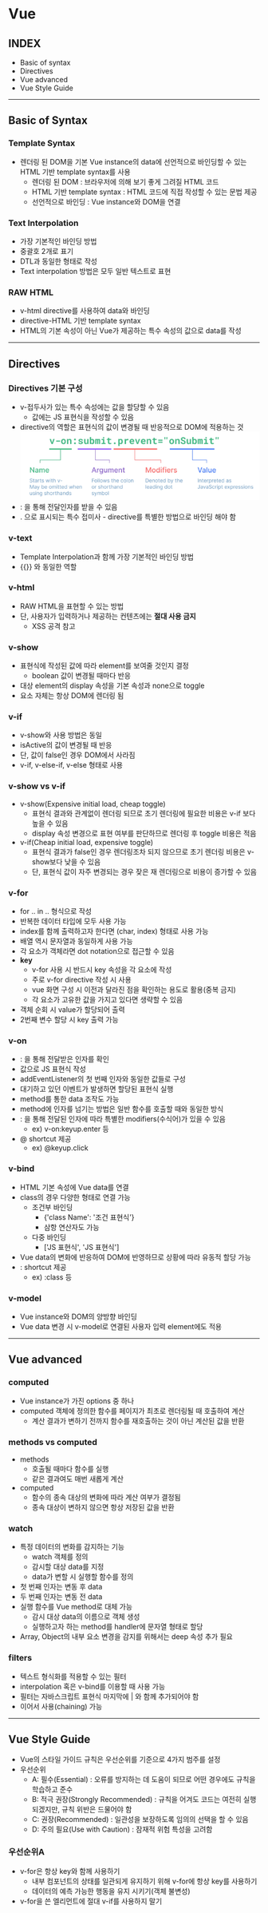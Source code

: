 # Vue
## INDEX
- Basic of syntax
- Directives
- Vue advanced
- Vue Style Guide
------------
## Basic of Syntax
### Template Syntax
- 렌더링 된 DOM을 기본 Vue instance의 data에 선언적으로 바인딩할 수 있는 HTML 기반 template syntax를 사용
  - 렌더링 된 DOM : 브라우저에 의해 보기 좋게 그려질 HTML 코드
  - HTML 기반 template syntax : HTML 코드에 직접 작성할 수 있는 문법 제공
  - 선언적으로 바인딩 : Vue instance와 DOM을 연결

### Text Interpolation
- 가장 기본적인 바인딩 방법
- 중괄호 2개로 표기
- DTL과 동일한 형태로 작성
- Text interpolation 방법은 모두 일반 텍스트로 표현

### RAW HTML
- v-html directive를 사용하여 data와 바인딩
- directive-HTML 기반 template syntax
- HTML의 기본 속성이 아닌 Vue가 제공하는 특수 속성의 값으로 data를 작성
----------------
## Directives
### Directives 기본 구성
- v-접두사가 있는 특수 속성에는 값을 할당할 수 있음
  - 값에는 JS 표현식을 작성할 수 있음
- directive의 역할은 표현식의 값이 변경될 때 반응적으로 DOM에 적용하는 것
![directives](img/directives.PNG)
- : 을 통해 전달인자를 받을 수 있음
- . 으로 표시되는 특수 접미사 - directive를 특별한 방법으로 바인딩 해야 함

### v-text
- Template Interpolation과 함께 가장 기본적인 바인딩 방법
- {{}} 와 동일한 역할

### v-html
- RAW HTML을 표현할 수 있는 방법
- 단, 사용자가 입력하거나 제공하는 컨텐츠에는 **절대 사용 금지**
  - XSS 공격 참고

### v-show
- 표현식에 작성된 값에 따라 element를 보여줄 것인지 결정
  - boolean 값이 변경될 때마다 반응
- 대상 element의 display 속성을 기본 속성과 none으로 toggle
- 요소 자체는 항상 DOM에 렌더링 됨

### v-if
- v-show와 사용 방법은 동일
- isActive의 값이 변경될 때 반응
- 단, 값이 false인 경우 DOM에서 사라짐
- v-if, v-else-if, v-else 형태로 사용

### v-show vs v-if
- v-show(Expensive initial load, cheap toggle)
  - 표현식 결과와 관계없이 렌더링 되므로 초기 렌더링에 필요한 비용은 v-if 보다 높을 수 있음
  - display 속성 변경으로 표현 여부를 판단하므로 렌더링 후 toggle 비용은 적음
- v-if(Cheap initial load, expensive toggle)
  - 표현식 결과가 false인 경우 렌더링조차 되지 않으므로 초기 렌더링 비용은 v-show보다 낮을 수 있음
  - 단, 표현식 값이 자주 변경되는 경우 잦은 재 렌더링으로 비용이 증가할 수 있음

### v-for
- for .. in .. 형식으로 작성
- 반복한 데이터 타입에 모두 사용 가능
- index를 함께 출력하고자 한다면 (char, index) 형태로 사용 가능
- 배열 역시 문자열과 동일하게 사용 가능
- 각 요소가 객체라면 dot notation으로 접근할 수 있음
- **key**
  - v-for 사용 시 반드시 key 속성을 각 요소에 작성
  - 주로 v-for directive 작성 시 사용
  - vue 화면 구성 시 이전과 달라진 점을 확인하는 용도로 활용(중복 금지)
  - 각 요소가 고유한 값을 가지고 있다면 생략할 수 있음
- 객체 순회 시 value가 할당되어 출력
- 2번째 변수 할당 시 key 출력 가능

### v-on
- : 을 통해 전달받은 인자를 확인
- 값으로 JS 표현식 작성
- addEventListener의 첫 번째 인자와 동일한 값들로 구성
- 대기하고 있던 이벤트가 발생하면 할당된 표현식 실행
- method를 통한 data 조작도 가능
- method에 인자를 넘기는 방법은 일반 함수를 호출할 때와 동일한 방식
- : 을 통해 전달된 인자에 따라 특별한 modifiers(수식어)가 있을 수 있음
  - ex) v-on:keyup.enter 등
- @ shortcut 제공
  - ex) @keyup.click

### v-bind
- HTML 기본 속성에 Vue data를 연결
- class의 경우 다양한 형태로 연결 가능
  - 조건부 바인딩
    - {'class Name': '조건 표현식'}
    - 삼항 연산자도 가능
  - 다중 바인딩
    - ['JS 표현식', 'JS 표현식']
- Vue data의 변화에 반응하여 DOM에 반영하므로 상황에 따라 유동적 할당 가능
- : shortcut 제공
  - ex) :class 등

### v-model
- Vue instance와 DOM의 양방향 바인딩
- Vue data 변경 시 v-model로 연결된 사용자 입력 element에도 적용

---------------------
## Vue advanced
### computed
- Vue instance가 가진 options 중 하나
- computed 객체에 정의한 함수를 페이지가 최초로 렌더링될 때 호출하여 계산
  - 계산 결과가 변하기 전까지 함수를 재호출하는 것이 아닌 계산된 값을 반환

### methods vs computed
- methods
  - 호출될 때마다 함수를 실행
  - 같은 결과여도 매번 새롭게 계산
- computed
  - 함수의 종속 대상의 변화에 따라 계산 여부가 결정됨
  - 종속 대상이 변하지 않으면 항상 저장된 값을 반환

### watch
- 특정 데이터의 변화를 감지하는 기능
  - watch 객체를 정의
  - 감시할 대상 data를 지정
  - data가 변할 시 실행할 함수를 정의
- 첫 번째 인자는 변동 후 data
- 두 번째 인자는 변동 전 data
- 실행 함수를 Vue method로 대체 가능
  - 감시 대상 data의 이름으로 객체 생성
  - 실행하고자 하는 method를 handler에 문자열 형태로 할당
- Array, Object의 내부 요소 변경을 감지를 위해서는 deep 속성 추가 필요

### filters
- 텍스트 형식화를 적용할 수 있는 필터
- interpolation 혹은 v-bind를 이용할 때 사용 가능
- 필터는 자바스크립트 표현식 마지막에 | 와 함께 추가되어야 함
- 이어서 사용(chaining) 가능

---------
## Vue Style Guide
- Vue의 스타일 가이드 규칙은 우선순위를 기준으로 4가지 범주를 설정
- 우선순위
  - A: 필수(Essential) : 오류를 방지하는 데 도움이 되므로 어떤 경우에도 규칙을 학습하고 준수
  - B: 적극 권장(Strongly Recommended) : 규칙을 어겨도 코드는 여전히 실행되겠지만, 규칙 위반은 드물어야 함
  - C: 권장(Recommended) : 일관성을 보장하도록 임의의 선택을 할 수 있음
  - D: 주의 필요(Use with Caution) : 잠재적 위험 특성을 고려함

### 우선순위A
- v-for은 항상 key와 함께 사용하기
  - 내부 컴포넌트의 상태를 일관되게 유지하기 위해 v-for에 항상 key를 사용하기
  - 데이터의 예측 가능한 행동을 유지 시키기(객체 불변성)
- v-for을 쓴 엘리먼트에 절대 v-if를 사용하지 말기